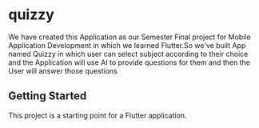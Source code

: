 # quizzy

We have created this Application as our Semester Final project for Mobile Application Development in which we learned Flutter.So we've built App named Quizzy in which user can select subject according to their choice and the Application will use AI to provide questions for them and then the User will answer those questions

## Getting Started

This project is a starting point for a Flutter application.

